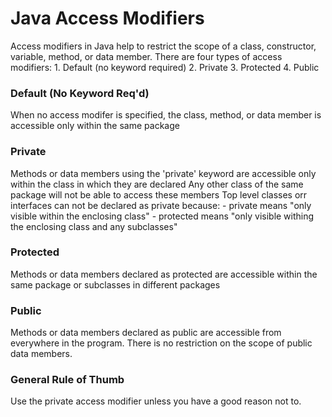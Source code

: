 # Java Access Modifiers

Access modifiers in Java help to restrict the scope of a class, constructor, variable, method, or data member.
There are four types of access modifiers:
    1. Default (no keyword required)
    2. Private
    3. Protected
    4. Public

### Default (No Keyword Req'd)
When no access modifer is specified, the class, method, or data member is accessible only within the same package

### Private
Methods or data members using the 'private' keyword are accessible only within the class in which they are declared
Any other class of the same package will not be able to access these members
Top level classes orr interfaces can not be declared as private because:
    - private means "only visible within the enclosing class"
    - protected means "only visible withing the enclosing class and any subclasses"

### Protected
Methods or data members declared as protected are accessible within the same package or subclasses in different packages

### Public
Methods or data members declared as public are accessible from everywhere in the program.
There is no restriction on the scope of public data members.


### General Rule of Thumb
Use the private access modifier unless you have a good reason not to.